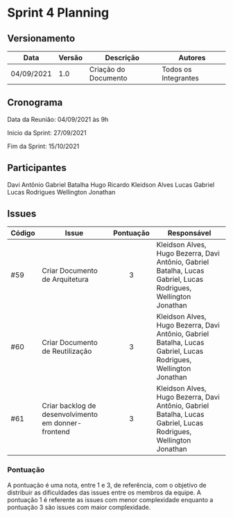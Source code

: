 # Sprint 4 Planning 

## Versionamento
| Data | Versão | Descrição | Autores |
| -------- | -------- | -------- | ---|
|   04/09/2021   |  1.0    |  Criação do Documento    | Todos os Integrantes

## Cronograma
Data da Reunião: 04/09/2021 às 9h

Inicio da Sprint: 27/09/2021

Fim da Sprint: 15/10/2021

## Participantes
Davi Antônio
Gabriel  Batalha 
Hugo Ricardo
Kleidson Alves 
Lucas Gabriel
Lucas Rodrigues
Wellington Jonathan 


## Issues

| Código  | Issue    | Pontuação  | Responsável|
| ------- | -------- | :--------: | ---------- |
|  #59   | Criar Documento  de Arquitetura | 3 | Kleidson Alves, Hugo Bezerra, Davi Antônio, Gabriel Batalha, Lucas Gabriel, Lucas Rodrigues, Wellington Jonathan
|  #60    | Criar Documento  de Reutilização | 3 | Kleidson Alves, Hugo Bezerra, Davi Antônio, Gabriel Batalha, Lucas Gabriel, Lucas Rodrigues, Wellington Jonathan
|  #61    | Criar backlog de desenvolvimento em donner-frontend | 3 | Kleidson Alves, Hugo Bezerra, Davi Antônio, Gabriel Batalha, Lucas Gabriel, Lucas Rodrigues, Wellington Jonathan


### Pontuação

A pontuação é uma nota, entre 1 e 3, de referência, com o objetivo de distribuir as dificuldades das issues entre os membros da equipe. A pontuação 1 é referente as issues com menor complexidade enquanto a pontuação 3 são issues com maior complexidade.